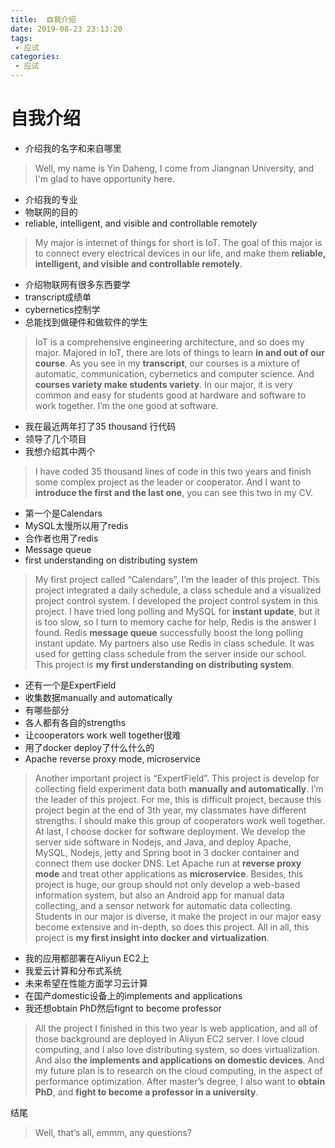 ```yaml
---
title:  自我介绍
date: 2019-08-23 23:13:20
tags: 
 - 应试
categories: 
 - 应试
---
```

# 自我介绍

* 介绍我的名字和来自哪里

>Well, my name is Yin Daheng, I come from Jiangnan University, and I'm glad to have opportunity here.

* 介绍我的专业
* 物联网的目的
* reliable, intelligent, and visible and controllable remotely

>My major is internet of things for short is IoT. The goal of this major is to connect every electrical devices in our life, and make them **reliable, intelligent, and visible and controllable remotely**.

* 介绍物联网有很多东西要学
* transcript成绩单
* cybernetics控制学
* 总能找到做硬件和做软件的学生

>IoT is a comprehensive engineering architecture, and so does my major. Majored in IoT, there are lots of things to learn **in and out of our course**. As you see in my **transcript**, our courses is a mixture of automatic, communication, cybernetics and computer science. And **courses variety make students variety**. In our major, it is very common and easy for students good at hardware and software to work together. I’m the one good at software.

* 我在最近两年打了35 thousand 行代码
* 领导了几个项目
* 我想介绍其中两个

>I have coded 35 thousand lines of code in this two years and finish some complex project as the leader or cooperator. And I want to **introduce the first and the last one**, you can see this two in my CV.

* 第一个是Calendars
* MySQL太慢所以用了redis
* 合作者也用了redis
* Message queue
* first understanding on distributing system

>My first project called “Calendars”, I’m the leader of this project. This project integrated a daily schedule, a class schedule and a visualized project control system. I developed the project control system in this project. I have tried long polling and MySQL for **instant update**, but it is too slow, so I turn to memory cache for help, Redis is the answer I found. Redis **message queue** successfully boost the long polling instant update. My partners also use Redis in class schedule. It was used for getting class schedule from the server inside our school. This project is **my first understanding on distributing system**.

* 还有一个是ExpertField
* 收集数据manually and automatically
* 有哪些部分
* 各人都有各自的strengths
* 让cooperators work well together很难
* 用了docker deploy了什么什么的
* Apache reverse proxy mode, microservice

>Another important project is “ExpertField”. This project is develop for collecting field experiment data both **manually and automatically**. I’m the leader of this project. For me, this is difficult project, because this project begin at the end of 3th year, my classmates have different strengths. I should make this group of cooperators work well together. At last, I choose docker for software deployment. We develop the server side software in Nodejs, and Java, and deploy Apache, MySQL, Nodejs, jetty and Spring boot in 3 docker container and connect them use docker DNS. Let Apache run at **reverse proxy mode** and treat other applications as **microservice**. Besides, this project is huge, our group should not only develop a web-based information system, but also an Android app for manual data collecting, and a sensor network for automatic data collecting. Students in our major is diverse, it make the project in our major easy become extensive and in-depth, so does this project. All in all, this project is **my first insight into docker and virtualization**.

* 我的应用都部署在Aliyun EC2上
* 我爱云计算和分布式系统
* 未来希望在性能方面学习云计算
* 在国产domestic设备上的implements and applications
* 我还想obtain PhD然后fignt to become professor

>All the project I finished in this two year is web application, and all of those background are deployed in Aliyun EC2 server. I love cloud computing, and I also love distributing system, so does virtualization. And also **the implements and applications on domestic devices**. And my future plan is to research on the cloud computing, in the aspect of performance optimization. After master’s degree, I also want to **obtain PhD**, and **fight to become a professor in a university**.

结尾

>Well, that’s all, emmm, any questions?
